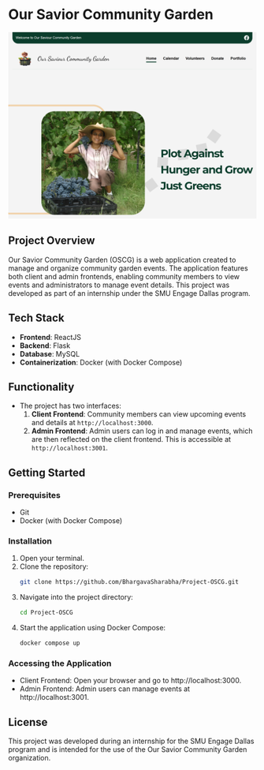 # Our Savior Community Garden

![1728594074296](image/README/1728594074296.png)

## Project Overview

Our Savior Community Garden (OSCG) is a web application created to manage and organize community garden events. The application features both client and admin frontends, enabling community members to view events and administrators to manage event details. This project was developed as part of an internship under the SMU Engage Dallas program.

## Tech Stack

- **Frontend**: ReactJS
- **Backend**: Flask
- **Database**: MySQL
- **Containerization**: Docker (with Docker Compose)

## Functionality

- The project has two interfaces:
  1. **Client Frontend**: Community members can view upcoming events and details at `http://localhost:3000`.
  2. **Admin Frontend**: Admin users can log in and manage events, which are then reflected on the client frontend. This is accessible at `http://localhost:3001`.

## Getting Started

### Prerequisites

- Git
- Docker (with Docker Compose)

### Installation

1. Open your terminal.
2. Clone the repository:
   ```bash
   git clone https://github.com/BhargavaSharabha/Project-OSCG.git
   ```
3. Navigate into the project directory:
   ```bash
   cd Project-OSCG
   ```
4. Start the application using Docker Compose:
   ```bash
   docker compose up
   ```

### Accessing the Application

- Client Frontend: Open your browser and go to http://localhost:3000.
- Admin Frontend: Admin users can manage events at http://localhost:3001.

## License

This project was developed during an internship for the SMU Engage Dallas program and is intended for the use of the Our Savior Community Garden organization.
